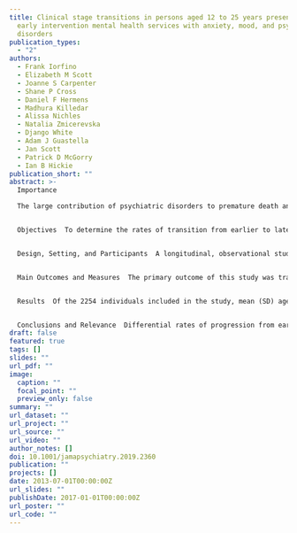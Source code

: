 ```yaml
---
title: Clinical stage transitions in persons aged 12 to 25 years presenting to
  early intervention mental health services with anxiety, mood, and psychotic
  disorders
publication_types:
  - "2"
authors:
  - Frank Iorfino
  - Elizabeth M Scott
  - Joanne S Carpenter
  - Shane P Cross
  - Daniel F Hermens
  - Madhura Killedar
  - Alissa Nichles
  - Natalia Zmicerevska
  - Django White
  - Adam J Guastella
  - Jan Scott
  - Patrick D McGorry
  - Ian B Hickie
publication_short: ""
abstract: >-
  Importance  

  The large contribution of psychiatric disorders to premature death and persistent disability among young people means that earlier identification and enhanced long-term care for those who are most at risk of developing life-threatening or chronic disorders is critical. Clinical staging as an adjunct to diagnosis to address emerging psychiatric disorders has been proposed for young people presenting for care; however, the longer-term utility of this system has not been established.


  Objectives  To determine the rates of transition from earlier to later stages of anxiety, mood, psychotic, or comorbid disorders and to identify the demographic and clinical characteristics that are associated with the time course of these transitions.


  Design, Setting, and Participants  A longitudinal, observational study of 2254 persons aged 12 to 25 years who obtained mental health care at 2 early intervention mental health services in Sydney, Australia, and were recruited to a research register between June 18, 2008, and July 24, 2018 (the Brain and Mind Centre Optymise Cohort).


  Main Outcomes and Measures  The primary outcome of this study was transition from earlier to later clinical stages. A multistate Markov model was used to examine demographic (ie, age, sex, engagement in education, employment, or both) and clinical (ie, social and occupational function, clinical presentation, personal history of mental illness, physical health comorbidities, treatment use, self-harm, suicidal thoughts and behaviors) factors associated with these transitions.


  Results  Of the 2254 individuals included in the study, mean (SD) age at baseline was 18.18 (3.33) years and 1330 (59.0%) were female. Data on race/ethnicity were not available. Median (interquartile range) follow-up was 14 (5-33) months. Of 685 participants at stage 1a (nonspecific symptoms), 253 (36.9%) transitioned to stage 1b (attenuated syndromes). Transition was associated with lower social functioning (hazard ratio [HR], 0.77; 95% CI, 0.66-0.90), engagement with education, employment, or both (HR, 0.47; 95% CI, 0.25-0.91), manic-like experiences (HR, 2.12; 95% CI, 1.19-3.78), psychotic-like experiences (HR, 2.13; 95% CI, 1.38-3.28), self-harm (HR, 1.42; 95% CI, 1.01-1.99), and older age (HR, 1.27; 95% CI, 1.11-1.45). Of 1370 stage 1b participants, 176 (12.8%) transitioned to stage 2 (full-threshold) disorders. Transition was associated with psychotic-like experiences (HR, 2.31; 95% CI, 1.65-3.23), circadian disturbance (HR, 1.66; 95% CI, 1.17-2.35), psychiatric medication (HR, 1.43; 95% CI, 1.03-1.99), childhood psychiatric disorder (HR, 1.62; 95% CI, 1.03-2.54), and older age (HR, 1.24; 95% CI, 1.05-1.45).


  Conclusions and Relevance  Differential rates of progression from earlier to later stages of anxiety, mood, psychotic, or comorbid disorders were observed in young persons who presented for care at various stages. Understanding the rate and factors associated with transition assists planning of stage-specific clinical interventions and secondary prevention trials.
draft: false
featured: true
tags: []
slides: ""
url_pdf: ""
image:
  caption: ""
  focal_point: ""
  preview_only: false
summary: ""
url_dataset: ""
url_project: ""
url_source: ""
url_video: ""
author_notes: []
doi: 10.1001/jamapsychiatry.2019.2360
publication: ""
projects: []
date: 2013-07-01T00:00:00Z
url_slides: ""
publishDate: 2017-01-01T00:00:00Z
url_poster: ""
url_code: ""
---
```


